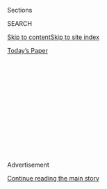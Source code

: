<div id="app">

<div>

<div>

<div>

<div class="NYTAppHideMasthead css-1q2w90k e1suatyy0">

<div class="section css-ui9rw0 e1suatyy2">

<div class="css-eph4ug er09x8g0">

<div class="css-6n7j50">

</div>

<span class="css-1dv1kvn">Sections</span>

<div class="css-10488qs">

<span class="css-1dv1kvn">SEARCH</span>

</div>

[Skip to content](#site-content)[Skip to site
index](#site-index)

</div>

<div class="css-10698na e1huz5gh0">

</div>

</div>

<div id="masthead-bar-one" class="section hasLinks css-15hmgas e1csuq9d3">

<div class="css-uqyvli e1csuq9d0">

</div>

<div class="css-1uqjmks e1csuq9d1">

</div>

<div class="css-9e9ivx">

[](https://myaccount.nytimes3xbfgragh.onion/auth/login?response_type=cookie&client_id=vi)

</div>

<div class="css-1bvtpon e1csuq9d2">

[Today’s
Paper](https://www.nytimes3xbfgragh.onion/section/todayspaper)

</div>

</div>

</div>

</div>

<div data-aria-hidden="false">

<div id="site-content" data-role="main">

<div>

<div class="css-1aor85t" style="opacity:0.000000001;z-index:-1;visibility:hidden">

<div class="css-1hqnpie">

<div class="css-epjblv">

<span class="css-17xtcya">[Opinion](/section/opinion)</span><span class="css-x15j1o">|</span><span class="css-fwqvlz">A
Tale of Two
Revolutions</span>

</div>

<div class="css-k008qs">

<div class="css-1iwv8en">

<span class="css-18z7m18"></span>

<div>

</div>

</div>

<span class="css-1n6z4y">https://nyti.ms/2zBdusj</span>

<div class="css-1705lsu">

<div class="css-4xjgmj">

<div class="css-4skfbu" data-role="toolbar" data-aria-label="Social Media Share buttons, Save button, and Comments Panel with current comment count" data-testid="share-tools">

  - 
  - 
  - 
  - 
    
    <div class="css-6n7j50">
    
    </div>

  - 

</div>

</div>

</div>

</div>

</div>

</div>

<div id="NYT_TOP_BANNER_REGION" class="css-13pd83m">

</div>

<div id="top-wrapper" class="css-1sy8kpn">

<div id="top-slug" class="css-l9onyx">

Advertisement

</div>

[Continue reading the main
story](#after-top)

<div class="ad top-wrapper" style="text-align:center;height:100%;display:block;min-height:250px">

<div id="top" class="place-ad" data-position="top" data-size-key="top">

</div>

</div>

<div id="after-top">

</div>

</div>

<div id="sponsor-wrapper" class="css-1hyfx7x">

<div id="sponsor-slug" class="css-19vbshk">

Supported by

</div>

[Continue reading the main
story](#after-sponsor)

<div id="sponsor" class="ad sponsor-wrapper" style="text-align:center;height:100%;display:block">

</div>

<div id="after-sponsor">

</div>

</div>

<div class="css-v5btjw etb61u70">

<div class="css-v05ibm etb61u71">

[Opinion](/section/opinion)

</div>

</div>

[Red Century](/column/red-century "Red Century")

<div class="css-1vkm6nb ehdk2mb0">

# A Tale of Two Revolutions

</div>

<div class="css-xt80pu e12qa4dv0">

<div class="css-18e8msd">

<div class="css-vp77d3 epjyd6m0">

<div class="css-1p10dcb ey68jwv0" data-aria-hidden="true">

[![Enrique
Krauze](https://static01.graylady3jvrrxbe.onion/images/2013/10/04/opinion/Krauze-contributor/Krauze-contributor-thumbLarge-v4.png
"Enrique Krauze")](http://topics.nytimes3xbfgragh.onion/top/reference/timestopics/people/k/enrique_krauze/index.html)

</div>

<div class="css-1baulvz">

By [<span class="css-1baulvz last-byline" itemprop="name">Enrique
Krauze</span>](http://topics.nytimes3xbfgragh.onion/top/reference/timestopics/people/k/enrique_krauze/index.html)

</div>

</div>

  - Oct. 25,
    2017

  - 
    
    <div class="css-4xjgmj">
    
    <div class="css-d8bdto" data-role="toolbar" data-aria-label="Social Media Share buttons, Save button, and Comments Panel with current comment count" data-testid="share-tools">
    
      - 
      - 
      - 
      - 
        
        <div class="css-6n7j50">
        
        </div>
    
      - 
    
    </div>
    
    </div>

</div>

<div class="css-tk9fsr">

[Leer en
español](https://www.nytimes3xbfgragh.onion/es/2017/10/17/la-revolucion-domesticada "Read in Spanish")

</div>

</div>

<div class="css-79elbk" data-testid="photoviewer-wrapper">

<div class="css-z3e15g" data-testid="photoviewer-wrapper-hidden">

</div>

<div class="css-1a48zt4 ehw59r15" data-testid="photoviewer-children">

![<span class="css-16f3y1r e13ogyst0" data-aria-hidden="true">Leon and
Natalia Trotsky were greeted by Frida Kahlo on their arrival in Mexico
in
1937.</span><span class="css-cnj6d5 e1z0qqy90" itemprop="copyrightHolder"><span class="css-1ly73wi e1tej78p0">Credit...</span><span><span>Hulton-Deutsch
Collection/Corbis, via Getty
Images</span></span></span>](https://static01.graylady3jvrrxbe.onion/images/2017/10/25/opinion/25krauzeWeb/25krauzeWeb-articleLarge.jpg?quality=75&auto=webp&disable=upscale)

</div>

</div>

<div class="section meteredContent css-1r7ky0e" name="articleBody" itemprop="articleBody">

<div class="css-1fanzo5 StoryBodyCompanionColumn">

<div class="css-53u6y8">

MEXICO CITY — The Russian Revolution of 1917, and the regime that
governed in its name for most of the 20th century, exerted a powerful
political and ideological influence on Latin America. The revolution put
its stamp on political parties, labor unions, artists, intellectuals and
students, who saw the Soviet Union as an alternative to capitalism, a
bulwark against United States imperialism and an example to emulate.
Although the revelations of the crimes of Stalinist totalitarianism
diminished the luster of the Russian Revolution in the 1950s, the
surprising victory of the Communists in Cuba revived the revolutionary
spirit in Latin America, inspiring guerrilla movements that alarmed
military regimes allied to the United States.

Mexico was a case apart. Few countries had as much success as Mexico in
neutralizing the effects of the Russian Revolution. The reason was
simple. Mexico had undergone its own revolution from 1910 to 1917 and
was advancing on its own revolutionary road. The nationalist and
socialist ideology of the Mexican Revolution triumphed in every
confrontation with the homegrown Marxist-Leninism of the Mexican
Communist Party — Lenin and Trotsky could never compete with Pancho
Villa and Emiliano Zapata. And the tension between the two revolutions
shaped the Mexican political process for decades to come.

The Mexican muralist movement of the 1920s was as original and dynamic
as Russian Modernism, with which Mexican artists carried on a creative
dialogue. Mexico, in 1924, was the first country in the Western
Hemisphere to establish diplomatic relations with the Soviet Union, a
move frowned upon by the United States, whose government confused
Mexican nationalism with Communism. Facing this apparent rapprochement
between the two revolutions, President Calvin Coolidge seriously
considered military action against “Soviet Mexico.”

That changed when the banker Dwight Morrow became ambassador to Mexico
in 1927. He helped restructure the Mexican debt, became an adviser to
Mexican political figures and had the brilliant instinct to become a
friend and patron to leftist artists. The most famous among them were of
course Diego Rivera and Frida Kahlo, and many young writers — among them
the combative poet Octavio Paz — were Marxists who believed that the
Soviet Union was “the land of the future.”

</div>

</div>

<div class="css-1fanzo5 StoryBodyCompanionColumn">

<div class="css-53u6y8">

Declared illegal in 1929 and repressed, the Mexican Communist Party
gained some influence during the term of President Lázaro Cárdenas
(1934-40), but “domestication” once again had an effect. It was
impossible to compete from the left with a government so clearly
revolutionary as that of President Cárdenas, which distributed over 42
million acres of land, nationalized American — and European — owned oil
enterprises in 1938 and had the support of the country’s main labor
union, the Confederation of Mexican Workers.

Perhaps the most significant proof of Mexican autonomy with respect to
the Russian Revolution came in 1936, when Mr. Cárdenas gave asylum to
Leon Trotsky, at the request of Mr. Rivera. When the Communist Party of
Mexico refused to participate in the assassination of Mr. Trotsky,
carried out in 1940 by a Stalinist agent, it sealed its fate. During the
Cold War, the Institutional Revolutionary Party, or P.R.I., could
present itself openly as a nationalist and progressive alternative to
Communism, while the Communist Party remained quite marginal, supported
mainly by the railroad unions and some prominent cultural figures.

Frida Kahlo, when she died in 1954, received the first official homage
ever accorded to an artist, in Mexico City’s Palace of Fine Arts. Her
coffin was covered with a banner of the hammer and sickle. This was
emblematic of a resurgence of Communism in Mexico, not stemming from
parties and unions but from artistic, academic and literary circles,
where Marxism had begun to gain renewed vigor thanks to Jean-Paul
Sartre’s writings. Nevertheless, in the arena of politics, the P.R.I.
continued its undisputed reign. At least until the student movement of
1968 (when its dominion over the new middle classes began to crack), the
official party was an all-powerful alliance that ran from right to left,
with only the extremes on both sides excluded.

Not even the Cuban Revolution changed the situation. Showing impressive
political skill, the P.R.I. regime did not condemn Fidel Castro and
abstained from the vote by the Organization of American States to expel
Cuba, yet it also became the buffer between the United States and the
Communist tendencies of the rest of Latin America. In exchange, the
United States accepted a certain degree of nationalist rhetoric by
Mexico.

The compromise with Havana was clear. The expedition led by Mr. Castro
in 1956 had set sail from Mexico, and Mexico would defend Cuba from the
United States through diplomacy. Cuba, for its part, would not sponsor
guerrilla uprisings in Mexico. Although this tacit agreement was no
longer totally functional by the 1970s, guerrilla movements in Mexico
had much less reach and impact than those in Central America. When such
movements were brutally repressed, Havana and Moscow reacted with
indifference. And when Mexican guerrillas seized planes and flew them to
Cuba, Mr. Castro either immediately returned the hijackers or imprisoned
them.

</div>

</div>

<div class="css-1fanzo5 StoryBodyCompanionColumn">

<div class="css-53u6y8">

Although the Castro government made its arrangements with the P.R.I.,
the prestige of the Cuban Revolution, among recent generations,
overshadowed the Mexican, which many younger people saw as antiquated
and false. In the 1970s and 1980s, Marxism in all its varieties became a
common language in Mexican public universities, and this cultural and
academic hegemony of Marxism is a key factor in understanding the
paradoxical strengthening of the Mexican left at the very moment of the
fall of the Berlin Wall.

Young people in the universities were the base for the popularity of
Cuauhtémoc Cárdenas, the son of the president, when in 1987 he abandoned
the P.R.I., which had governed nationally since the 1930s. Partisans of
the left welcomed Mr. Cárdenas and his dissident comrades.

By then, the Communist Party had merged into the Mexican Socialist
Party. That party put Mr. Cárdenas up as the candidate of the left in
the presidential elections of 1988. Orchestrated electoral fraud
prevented his victory.

But instead of calling for an armed revolt, Mr. Cárdenas united the
entire left into one party, the Party of the Democratic Revolution.
Although it was defeated in the presidential elections of 1994 and 2000,
the party entered the new century as a consolidated force with a strong
presence in state governments and legislatures and with power in Mexico
City. The city’s leader, Andrés Manuel López Obrador, greatly admired
Che Guevara and Mr. Castro but was no Marxist and came, like Cuauhtémoc
Cárdenas, originally from the P.R.I.

Mr. López Obrador would become the populist caudillo of the Mexican
left. In 2006 he ran for president, came within fractions of a percent
of victory and accused the government of electoral fraud. Significantly,
his closest advisers included no Communist politicians of the old guard
but many academics influenced by Marxism as well as various former
politicians of the old P.R.I. of the ’70s, ’80s and ’90s. Yet one more
time, the Mexican Revolution had absorbed and transformed (and
sidelined) the Russian Revolution.

</div>

</div>

</div>

<div>

</div>

<div>

</div>

<div>

</div>

<div>

<div id="bottom-wrapper" class="css-1ede5it">

<div id="bottom-slug" class="css-l9onyx">

Advertisement

</div>

[Continue reading the main
story](#after-bottom)

<div id="bottom" class="ad bottom-wrapper" style="text-align:center;height:100%;display:block;min-height:90px">

</div>

<div id="after-bottom">

</div>

</div>

</div>

</div>

</div>

## Site Index

<div>

</div>

## Site Information Navigation

  - [© <span>2020</span> <span>The New York Times
    Company</span>](https://help.nytimes3xbfgragh.onion/hc/en-us/articles/115014792127-Copyright-notice)

<!-- end list -->

  - [NYTCo](https://www.nytco.com/)
  - [Contact
    Us](https://help.nytimes3xbfgragh.onion/hc/en-us/articles/115015385887-Contact-Us)
  - [Work with us](https://www.nytco.com/careers/)
  - [Advertise](https://nytmediakit.com/)
  - [T Brand Studio](http://www.tbrandstudio.com/)
  - [Your Ad
    Choices](https://www.nytimes3xbfgragh.onion/privacy/cookie-policy#how-do-i-manage-trackers)
  - [Privacy](https://www.nytimes3xbfgragh.onion/privacy)
  - [Terms of
    Service](https://help.nytimes3xbfgragh.onion/hc/en-us/articles/115014893428-Terms-of-service)
  - [Terms of
    Sale](https://help.nytimes3xbfgragh.onion/hc/en-us/articles/115014893968-Terms-of-sale)
  - [Site
    Map](https://spiderbites.nytimes3xbfgragh.onion)
  - [Help](https://help.nytimes3xbfgragh.onion/hc/en-us)
  - [Subscriptions](https://www.nytimes3xbfgragh.onion/subscription?campaignId=37WXW)

</div>

</div>

</div>

</div>

